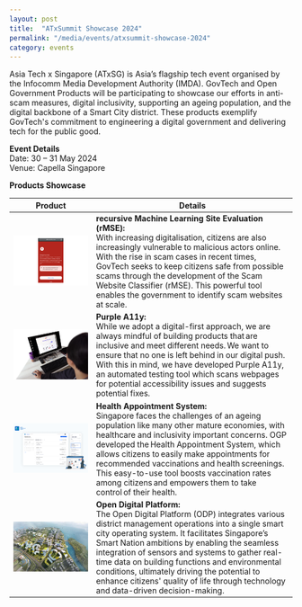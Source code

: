 ```yaml
---
layout: post
title:  "ATxSummit Showcase 2024"
permalink: "/media/events/atxsummit-showcase-2024"
category: events
---
```


Asia Tech x Singapore (ATxSG) is Asia’s flagship tech event organised by the Infocomm Media Development Authority (IMDA). GovTech and Open Government Products will be participating to showcase our efforts in anti-scam measures, digital inclusivity, supporting an ageing population, and the digital backbone of a Smart City district. These products exemplify GovTech's commitment to engineering a digital government and delivering tech for the public good. 

**Event Details**  
Date: 30 – 31 May 2024 
<br>Venue: Capella Singapore

**Products Showcase**

| Product | Details |
|----------|---------------------------------------------------------------|
| ![recursive Machine Learning Site Evaluation (rMSE) example.](/images/media/events/rMSE-1800x1200.png) | **recursive Machine Learning Site Evaluation (rMSE):** <br>With increasing digitalisation, citizens are also increasingly vulnerable to malicious actors online. With the rise in scam cases in recent times, GovTech seeks to keep citizens safe from possible scams through the development of the Scam Website Classifier (rMSE). This powerful tool enables the government to identify scam websites at scale. |
| ![Using the accessibility site scanner feature of Purple HATS.](/images/media/events/purplea11y-1800x1200.png)  | **Purple A11y:** <br>While we adopt a digital-first approach, we are always mindful of building products that are inclusive and meet different needs. We want to ensure that no one is left behind in our digital push. With this in mind, we have developed Purple A11y, an automated testing tool which scans webpages for potential accessibility issues and suggests potential fixes. |
| ![Using the Health Appointment Systemt to book health appointments.](/images/media/events/HAS-1800x1200.png) | **Health Appointment System:** <br>Singapore faces the challenges of an ageing population like many other mature economies, with healthcare and inclusivity important concerns. OGP developed the Health Appointment System, which allows citizens to easily make appointments for recommended vaccinations and health screenings. This easy-to-use tool boosts vaccination rates among citizens and empowers them to take control of their health. |
| ![Top-down view of the smart city district with ODP.](/images/media/events/ODP-1800x1200.png)  | **Open Digital Platform:** <br>The Open Digital Platform (ODP) integrates various district management operations into a single smart city operating system. It facilitates Singapore’s Smart Nation ambitions by enabling the seamless integration of sensors and systems to gather real-time data on building functions and environmental conditions, ultimately driving the potential to enhance citizens' quality of life through technology and data-driven decision-making. |



